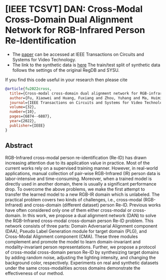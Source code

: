 # [IEEE TCSVT] DAN: Cross-Modal Cross-Domain Dual Alignment Network for RGB-Infrared Person Re-Identification

- The [paper](https://ieeexplore.ieee.org/document/9770780) can be accessed at IEEE Transactions on Circuits and Systems for Video Technology.
- The link to the synthetic data is [here](https://pan.baidu.com/s/1XqL0PQo8pIlvFkoXdoN64g?pwd=cp9y) The train/test split of synthetic data follows the settings of the original RegDB and SYSU.


If you find this code useful in your research then please cite


```bibtex
@article{fu2022cross,
  title={Cross-modal cross-domain dual alignment network for RGB-infrared person re-identification},
  author={Fu, Xiaowei and Huang, Fuxiang and Zhou, Yuhang and Ma, Huimin and Xu, Xin and Zhang, Lei},
  journal={IEEE Transactions on Circuits and Systems for Video Technology},
  volume={32},
  number={10},
  pages={6874--6887},
  year={2022},
  publisher={IEEE}
}

```


## Abstract
RGB-Infrared cross-modal person re-identification (Re-ID) has drawn increasing attention due to its application value in practice. Most of the current works rely on a supervised training manner. However, in real-world applications, manual collection of pair-wise RGB-Infrared (IR) person data is labor-intensive and time-consuming. Moreover, when a trained model is directly used in another domain, there is usually a significant performance drop. To overcome the above problems, we make the first attempt to transfer the learned model to a new RGB-IR domain which is unlabeled. The practical problem covers two kinds of challenges, i.e., cross-modal (RGB-Infrared) and cross-domain (different dataset) person Re-ID. Previous works have often considered only one of them either cross-modal or cross-domain. In this work, we propose a dual alignment network (DAN) to solve the RGB-Infrared cross-modal cross-domain person Re-ID problem. This network consists of three parts: Domain Adversarial Alignment component (DAA), Pseudo Label Generation module for target domain (PLG), and Cross-Modal Alignment component (CMA). These three modules complement and promote the model to learn domain-invariant and modality-invariant person representations. Further, we propose a protocol of cross-modal cross-domain person Re-ID by synthesizing target domains by adding random noise, adjusting the lighting intensity, and changing the background color, respectively. Experiments on real and synthetic datasets under the same cross-modalities across domains demonstrate the effectiveness of our method.

